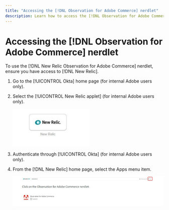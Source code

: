 ```yaml
---
title: "Accessing the [!DNL Observation for Adobe Commerce] nerdlet"
description: Learn how to access the [!DNL Observation for Adobe Commerce] nerdlet.
---
```

# Accessing the [!DNL Observation for Adobe Commerce] nerdlet

To use the [!DNL New Relic Observation for Adobe Commerce] nerdlet, ensure you have access to [!DNL New Relic].

1. Go to the [!UICONTROL Okta] home page (for internal Adobe users only).
1. Select the [!UICONTROL New Relic applet] (for internal Adobe users only).

    ![New Relic applet](../../assets/tools/observation-for-adobe-commerce/new-relic-applet.jpeg)

1. Authenticate through [!UICONTROL Okta] (for internal Adobe users only).
1. From the [!DNL New Relic] home page, select the Apps menu item.

    ![New Relic home page](../../assets/tools/observation-for-adobe-commerce/new-relic-homepage.jpeg)


